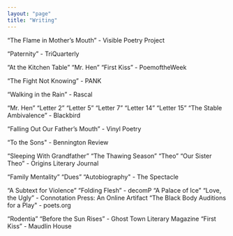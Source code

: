 ```yaml
---
layout: "page"
title: "Writing"
---
```


“The Flame in Mother’s Mouth” - Visible Poetry Project

“Paternity” - TriQuarterly

“At the Kitchen Table” “Mr. Hen” “First Kiss” - PoemoftheWeek

“The Fight Not Knowing” - PANK

“Walking in the Rain” - Rascal

“Mr. Hen” “Letter 2” “Letter 5” “Letter 7” “Letter 14” “Letter 15” “The Stable Ambivalence” - Blackbird

“Falling Out Our Father’s Mouth” - Vinyl Poetry

“To the Sons"  - Bennington Review

“Sleeping With Grandfather” “The Thawing Season” “Theo” “Our Sister Theo” - Origins Literary Journal

“Family Mentality” “Dues” “Autobiography" - The Spectacle

“A Subtext for Violence” “Folding Flesh” - decomP
“A Palace of Ice” “Love, the Ugly” - Connotation Press: An Online Artifact
“The Black Body Auditions for a Play" - poets.org

“Rodentia” “Before the Sun Rises” - Ghost Town Literary Magazine
“First Kiss” - Maudlin House
